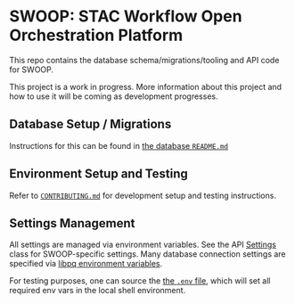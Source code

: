 # SWOOP: STAC Workflow Open Orchestration Platform

This repo contains the database schema/migrations/tooling and API code for SWOOP.

This project is a work in progress. More information about this project and how
to use it will be coming as development progresses.

## Database Setup / Migrations

Instructions for this can be found in [the database `README.md`](./db/README.md)

## Environment Setup and Testing

Refer to [`CONTRIBUTING.md`](./CONTRIBUTING.md) for development setup and
testing instructions.

## Settings Management

All settings are managed via environment variables. See the API
[Settings](./src/swoop/api/config.py) class for SWOOP-specific settings. Many
database connection settings are specified via [libpq environment
variables](https://www.postgresql.org/docs/current/libpq-envars.html).

For testing purposes, one can source the [the `.env` file](./.env), which will
set all required env vars in the local shell environment.
